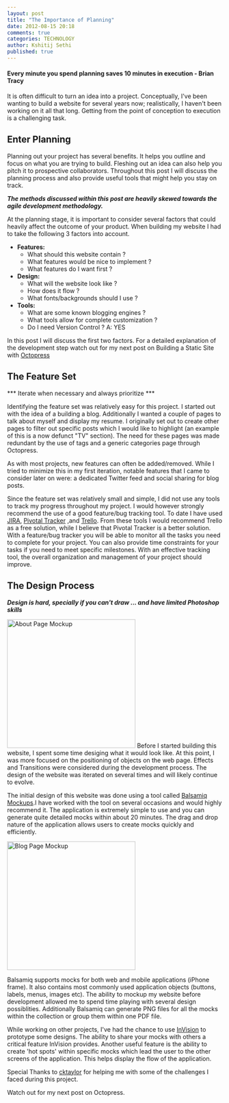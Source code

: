 ```yaml
---
layout: post
title: "The Importance of Planning"
date: 2012-08-15 20:18
comments: true
categories: TECHNOLOGY
author: Kshitij Sethi
published: true
---
```

<!--more-->
<h4>Every minute you spend planning saves 10 minutes in execution - Brian Tracy</h4>

It is often difficult to turn an idea into a project. 
Conceptually, I've been wanting to build a website for several years now; realistically, I haven't been working on it all that long. Getting from the point of conception to execution is a challenging task.


## Enter Planning ##

Planning out your project has several benefits. It helps you outline and focus on what you are trying to build.
Fleshing out an idea can also help you pitch it to prospective collaborators. Throughout this post I will discuss the planning process and also provide useful tools that might help you stay on track.

***The methods discussed within this post are heavily skewed towards the agile development methodology.***

At the planning stage, it is important to consider several factors that could heavily affect the outcome of your product.
When building my website I had to take the following 3 factors into account.

+ **Features:**
    + What should this website contain ? 
    + What features would be nice to implement ?
    + What features do I want first ?
+ **Design:** 
    + What will the website look like ?
    + How does it flow ?
    + What fonts/backgrounds should I use ?
+ **Tools:** 
    + What are some known blogging engines ? 
    + What tools allow for complete customization ?
    + Do I need Version Control ? A: YES 

In this post I will discuss the first two factors. For a detailed explanation of the development step watch out for my next post on Building a Static Site with [Octopress](http://www.octopress.org "Octopress") 

## The Feature Set ##

*** Iterate when necessary and always prioritize ***
  
Identifying the feature set was relatively easy for this project. I started out with the idea of a building a blog. Additionally I wanted a couple of pages to talk about myself and display my resume. I originally set out to create other pages to filter out specific posts which I would like to highlight (an example of this is a now defunct "TV" section). The need for these pages was made redundant by the use of tags and a generic categories page through Octopress. 

As with most projects, new features can often be added/removed. While I tried to minimize this in my first iteration, notable features that I came to consider later on were: a dedicated Twitter feed and social sharing for blog posts.

Since the feature set was relatively small and simple, I did not use any tools to track my progress throughout my project. I would however strongly recommend the use of a good feature/bug tracking tool. To date I have used [JIRA](http://www.atlassian.com/jira), [Pivotal Tracker](http://www.pivotaltracker.com) ,and [Trello](http://www.trello.com).
From these tools I would recommend Trello as a free solution, while I believe that Pivotal Tracker is a better solution. With a feature/bug tracker you will be able to monitor all the tasks you need to complete for your project. You can also provide time constraints for your tasks if you need to meet specific milestones. With an effective tracking tool, the overall organization and management of your project should improve.


## The Design Process ##

***Design is hard, specially if you can't draw ... and have limited Photoshop skills***

<img src="/images/mocks/about.png" class="right" width="300" title="About Page Mockup">
Before I started building this website, I spent some time desiging what it would look like. At this point, I was more focused on the positioning of objects on the web page. Effects and Transitions were considered during the development process. The design of the website was iterated on several times and will likely continue to evolve.

The initial design of this website was done using a tool called [Balsamiq Mockups](http://www.balsamiq.com/products/mockups).I have worked with the tool on several occasions and would highly recommend it. The application is extremely simple to use and you can generate quite detailed mocks within about 20 minutes. The drag and drop nature of the application allows users to create mocks quickly and efficiently.

<img src="/images/mocks/blog.png" class="left" width="300" title="Blog Page Mockup">

Balsamiq supports mocks for both web and mobile applications (iPhone frame). It also contains most commonly used application objects (buttons, labels, menus, images etc). The ability to mockup my website before development allowed me to spend time playing with several design possiblities. Additionally Balsamiq can generate PNG files for all the mocks within the collection or group them within one PDF file.   

While working on other projects, I've had the chance to use [InVision](http://invisionapp.com) to prototype some designs. The ability to share your mocks with others a critical feature InVision provides. Another useful feature is the ability to create 'hot spots' within specific mocks which lead the user to the other screens of the application. This helps display the flow of the application. 

Special Thanks to [cktaylor](http://www.cktaylor.ca) for helping me with some of the challenges I faced during this project.

Watch out for my next post on Octopress.

<br>
